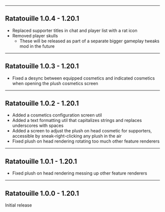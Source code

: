 ------------------------------------------------------
Ratatouille 1.0.4 - 1.20.1
------------------------------------------------------
- Replaced supporter titles in chat and player list with a rat icon
- Removed player skulls
  - These will be released as part of a separate bigger gameplay tweaks mod in the future

------------------------------------------------------
Ratatouille 1.0.3 - 1.20.1
------------------------------------------------------
- Fixed a desync between equipped cosmetics and indicated cosmetics when opening the plush cosmetics screen

------------------------------------------------------
Ratatouille 1.0.2 - 1.20.1
------------------------------------------------------
- Added a cosmetics configuration screen util
- Added a text formatting util that capitalizes strings and replaces underscores with spaces
- Added a screen to adjust the plush on head cosmetic for supporters, accessible by sneak-right-clicking any plush in the air
- Fixed plush on head rendering rotating too much other feature renderers

------------------------------------------------------
Ratatouille 1.0.1 - 1.20.1
------------------------------------------------------
- Fixed plush on head rendering messing up other feature renderers

------------------------------------------------------
Ratatouille 1.0.0 - 1.20.1
------------------------------------------------------
Initial release